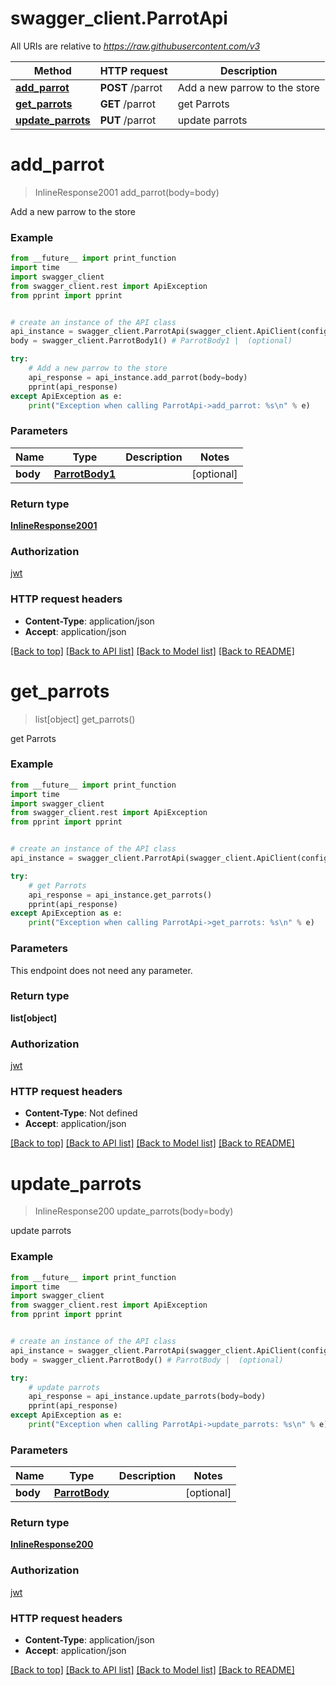 # swagger_client.ParrotApi

All URIs are relative to *https://raw.githubusercontent.com/v3*

Method | HTTP request | Description
------------- | ------------- | -------------
[**add_parrot**](ParrotApi.md#add_parrot) | **POST** /parrot | Add a new parrow to the store
[**get_parrots**](ParrotApi.md#get_parrots) | **GET** /parrot | get Parrots
[**update_parrots**](ParrotApi.md#update_parrots) | **PUT** /parrot | update parrots

# **add_parrot**
> InlineResponse2001 add_parrot(body=body)

Add a new parrow to the store

### Example
```python
from __future__ import print_function
import time
import swagger_client
from swagger_client.rest import ApiException
from pprint import pprint


# create an instance of the API class
api_instance = swagger_client.ParrotApi(swagger_client.ApiClient(configuration))
body = swagger_client.ParrotBody1() # ParrotBody1 |  (optional)

try:
    # Add a new parrow to the store
    api_response = api_instance.add_parrot(body=body)
    pprint(api_response)
except ApiException as e:
    print("Exception when calling ParrotApi->add_parrot: %s\n" % e)
```

### Parameters

Name | Type | Description  | Notes
------------- | ------------- | ------------- | -------------
 **body** | [**ParrotBody1**](ParrotBody1.md)|  | [optional] 

### Return type

[**InlineResponse2001**](InlineResponse2001.md)

### Authorization

[jwt](../README.md#jwt)

### HTTP request headers

 - **Content-Type**: application/json
 - **Accept**: application/json

[[Back to top]](#) [[Back to API list]](../README.md#documentation-for-api-endpoints) [[Back to Model list]](../README.md#documentation-for-models) [[Back to README]](../README.md)

# **get_parrots**
> list[object] get_parrots()

get Parrots

### Example
```python
from __future__ import print_function
import time
import swagger_client
from swagger_client.rest import ApiException
from pprint import pprint


# create an instance of the API class
api_instance = swagger_client.ParrotApi(swagger_client.ApiClient(configuration))

try:
    # get Parrots
    api_response = api_instance.get_parrots()
    pprint(api_response)
except ApiException as e:
    print("Exception when calling ParrotApi->get_parrots: %s\n" % e)
```

### Parameters
This endpoint does not need any parameter.

### Return type

**list[object]**

### Authorization

[jwt](../README.md#jwt)

### HTTP request headers

 - **Content-Type**: Not defined
 - **Accept**: application/json

[[Back to top]](#) [[Back to API list]](../README.md#documentation-for-api-endpoints) [[Back to Model list]](../README.md#documentation-for-models) [[Back to README]](../README.md)

# **update_parrots**
> InlineResponse200 update_parrots(body=body)

update parrots

### Example
```python
from __future__ import print_function
import time
import swagger_client
from swagger_client.rest import ApiException
from pprint import pprint


# create an instance of the API class
api_instance = swagger_client.ParrotApi(swagger_client.ApiClient(configuration))
body = swagger_client.ParrotBody() # ParrotBody |  (optional)

try:
    # update parrots
    api_response = api_instance.update_parrots(body=body)
    pprint(api_response)
except ApiException as e:
    print("Exception when calling ParrotApi->update_parrots: %s\n" % e)
```

### Parameters

Name | Type | Description  | Notes
------------- | ------------- | ------------- | -------------
 **body** | [**ParrotBody**](ParrotBody.md)|  | [optional] 

### Return type

[**InlineResponse200**](InlineResponse200.md)

### Authorization

[jwt](../README.md#jwt)

### HTTP request headers

 - **Content-Type**: application/json
 - **Accept**: application/json

[[Back to top]](#) [[Back to API list]](../README.md#documentation-for-api-endpoints) [[Back to Model list]](../README.md#documentation-for-models) [[Back to README]](../README.md)

